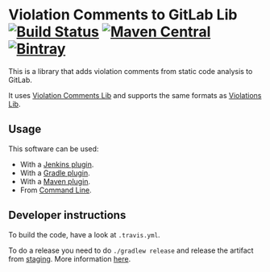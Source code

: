 # Violation Comments to GitLab Lib [![Build Status](https://travis-ci.org/tomasbjerre/violation-comments-to-gitlab-lib.svg?branch=master)](https://travis-ci.org/tomasbjerre/violation-comments-to-gitlab-lib) [![Maven Central](https://maven-badges.herokuapp.com/maven-central/se.bjurr.violations/violation-comments-to-gitlab-lib/badge.svg)](https://maven-badges.herokuapp.com/maven-central/se.bjurr.violations/violation-comments-to-gitlab-lib) [ ![Bintray](https://api.bintray.com/packages/tomasbjerre/tomasbjerre/se.bjurr.violations%3Aviolation-comments-to-gitlab-lib/images/download.svg) ](https://bintray.com/tomasbjerre/tomasbjerre/se.bjurr.violations%3Aviolation-comments-to-gitlab-lib/_latestVersion)

This is a library that adds violation comments from static code analysis to GitLab.

It uses [Violation Comments Lib](https://github.com/tomasbjerre/violation-comments-lib) and supports the same formats as [Violations Lib](https://github.com/tomasbjerre/violations-lib).

## Usage
This software can be used:
 * With a [Jenkins plugin](https://github.com/jenkinsci/violation-comments-to-gitlab-plugin).
 * With a [Gradle plugin](https://github.com/tomasbjerre/violation-comments-to-gitlab-gradle-plugin).
 * With a [Maven plugin](https://github.com/tomasbjerre/violation-comments-to-gitlab-maven-plugin).
 * From [Command Line](https://github.com/tomasbjerre/violation-comments-to-gitlab-command-line).

## Developer instructions

To build the code, have a look at `.travis.yml`.

To do a release you need to do `./gradlew release` and release the artifact from [staging](https://oss.sonatype.org/#stagingRepositories). More information [here](http://central.sonatype.org/pages/releasing-the-deployment.html).
